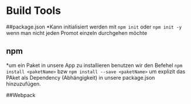 # Build Tools

##package.json
*Kann initialisiert werden mit `npm init` oder `npm init -y` wenn man nicht jeden Promot einzeln durchgehen möchte

## npm
*um ein Paket in unsere App zu installieren benutzen wir den Befehel `npm install <paketName>` bzw `npm install --save <paketName>` um explizit das PAket als Dependency (Abhängigkeit) in unsere package.json hinzuzufügen.

##Webpack